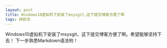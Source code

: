 ```yaml
---
layout: post
title: Windows10虚拟机下安装了msysgit,这下提交博客方便了啊
tags: 碎碎念
---
```


Windows10虚拟机下安装了msysgit，这下提交博客方便了啊。希望能够坚持下去！
下一步熟悉Markdown语法哟！
